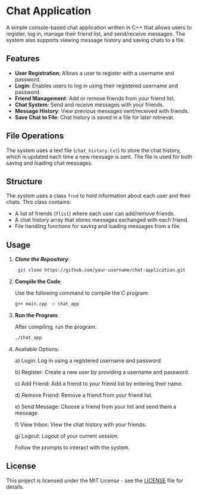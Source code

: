 # Chat Application

A simple console-based chat application written in C++ that allows users to register, log in, manage their friend list, and send/receive messages. The system also supports viewing message history and saving chats to a file.

## Features

- **User Registration**: Allows a user to register with a username and password.
- **Login**: Enables users to log in using their registered username and password.
- **Friend Management**: Add or remove friends from your friend list.
- **Chat System**: Send and receive messages with your friends.
- **Message History**: View previous messages sent/received with friends.
- **Save Chat to File**: Chat history is saved in a file for later retrieval.

## File Operations

The system uses a text file (`chat_history.txt`) to store the chat history, which is updated each time a new message is sent. The file is used for both saving and loading chat messages.

## Structure

The system uses a class `frnd` to hold information about each user and their chats. This class contains:

- A list of friends (`flist`) where each user can add/remove friends.
- A chat history array that stores messages exchanged with each friend.
- File handling functions for saving and loading messages from a file.

## Usage

1. ***Clone the Repository***:

    ```bash
     git clone https://github.com/your-username/chat-application.git
    ```

2. **Compile the Code**:

    Use the following command to compile the C program:

    ```bash
    g++ main.cpp -o chat_app

    ```

3. **Run the Program**:

    After compiling, run the program:

    ```bash
    ./chat_app

    ```

4. Available Options:
   
   a) Login: Log in using a registered username and password.

   b) Register: Create a new user by providing a username and password.

   c) Add Friend: Add a friend to your friend list by entering their name.

   d) Remove Friend: Remove a friend from your friend list.

   e) Send Message: Choose a friend from your list and send them a message.

   f) View Inbox: View the chat history with your friends.

   g) Logout: Logout of your current session.

   Follow the prompts to interact with the system.


## License

This project is licensed under the MIT License - see the [LICENSE](LICENSE) file for details.
